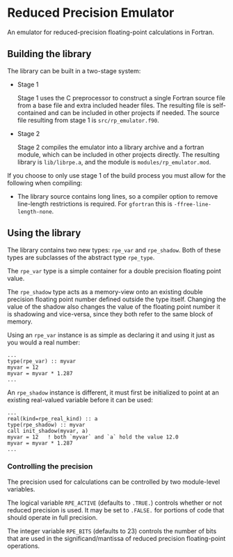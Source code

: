# Reduced Precision Emulator

An emulator for reduced-precision floating-point calculations in Fortran.


## Building the library

The library can be built in a two-stage system:

* Stage 1

    Stage 1 uses the C preprocessor to construct a single Fortran source file from a base file and extra included header files.
    The resulting file is self-contained and can be included in other projects if needed.
    The source file resulting from stage 1 is `src/rp_emulator.f90`.

* Stage 2

    Stage 2 compiles the emulator into a library archive and a fortran module, which can be included in other projects directly.
    The resulting library is `lib/librpe.a`, and the module is `modules/rp_emulator.mod`.

If you choose to only use stage 1 of the build process you must allow for the following when compiling:

* The library source contains long lines, so a compiler option to remove line-length restrictions is required.
  For `gfortran` this is `-ffree-line-length-none`.


## Using the library

The library contains two new types: `rpe_var` and `rpe_shadow`.
Both of these types are subclasses of the abstract type `rpe_type`.

The `rpe_var` type is a simple container for a double precision floating point value.

The `rpe_shadow` type acts as a memory-view onto an existing double precision floating point number defined outside the type itself.
Changing the value of the shadow also changes the value of the floating point number it is shadowing and vice-versa, since they both refer to the same block of memory.

Using an `rpe_var` instance is as simple as declaring it and using it just as you would a real number:

    ...
    type(rpe_var) :: myvar
    myvar = 12
    myvar = myvar * 1.287
    ...

An `rpe_shadow` instance is different, it must first be initialized to point at an existing real-valued variable before it can be used:

    ...
    real(kind=rpe_real_kind) :: a
    type(rpe_shadow) :: myvar
    call init_shadow(myvar, a)
    myvar = 12   ! both `myvar` and `a` hold the value 12.0
    myvar = myvar * 1.287
    ...

### Controlling the precision

The precision used for calculations can be controlled by two module-level variables.

The logical variable `RPE_ACTIVE` (defaults to `.TRUE.`) controls whether or not reduced precision is used.
It may be set to `.FALSE.` for portions of code that should operate in full precision.

The integer variable `RPE_BITS` (defaults to 23) controls the number of bits that are used in the significand/mantissa of reduced precision floating-point operations.
